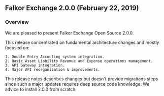 ## Falkor Exchange 2.0.0 (February 22, 2019) ##

### Overview ###

We are pleased to present Falkor Exchange Open Source 2.0.0.

This release concentrated on fundamental architecture changes and mostly focused on:

    1. Double Entry Accouting system integration.
    2. Basic Asset Liability Revenue and Expense operations management.
    3. API Gateway integration.
    4. Major API reorganization & improvements.

This release notes describes changes but doesn't provide migrations steps
since such a major updates requires deep source code knowledge.
We advice to install 2.0.0 from scratch
